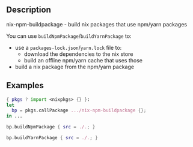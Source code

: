 ## Description

<!--
[![Build Status](https://travis-ci.org/serokell/nix-npm-buildpackage.svg?branch=master)](https://travis-ci.org/serokell/nix-npm-buildpackage)
-->

nix-npm-buildpackage - build nix packages that use npm/yarn packages

You can use `buildNpmPackage`/`buildYarnPackage` to:
* use a `packages-lock.json`/`yarn.lock` file to:
  - download the dependencies to the nix store
  - build an offline npm/yarn cache that uses those
* build a nix package from the npm/yarn package

## Examples

```nix
{ pkgs ? import <nixpkgs> {} }:
let
  bp = pkgs.callPackage .../nix-npm-buildpackage {};
in ...
```

```nix
bp.buildNpmPackage { src = ./.; }
```

```nix
bp.buildYarnPackage { src = ./.; }
```
